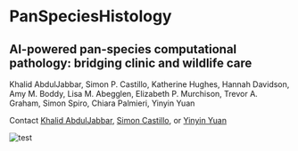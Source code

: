# PanSpeciesHistology

## AI-powered pan-species computational pathology: bridging clinic and wildlife care

Khalid AbdulJabbar, Simon P. Castillo, Katherine Hughes, Hannah Davidson, Amy M. Boddy, Lisa M. Abegglen, Elizabeth P. Murchison, Trevor A. Graham, Simon Spiro, Chiara Palmieri, Yinyin Yuan

Contact [Khalid AbdulJabbar](khalid.abduljabbar@icr.ac.uk), [Simon Castillo](simon.castillo@icr.ac.uk), or [Yinyin Yuan](yinyin.yuan@icr.ac.uk)

![test](https://drive.google.com/file/d/185Oxhef-tq10_GtuG8MAF14PuxQmS2JH/view?usp=sharing)
